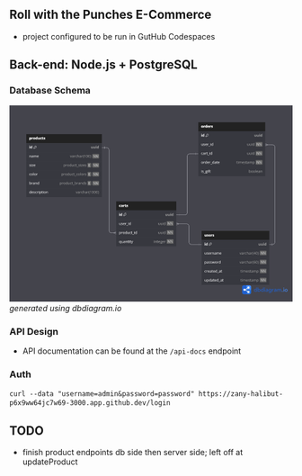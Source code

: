 ## Roll with the Punches E-Commerce

- project configured to be run in GutHub Codespaces

## Back-end: Node.js + PostgreSQL

### Database Schema

![image database schema diagram](./database/roll_with_the_punches_ecommerce.png)
_generated using dbdiagram.io_

### API Design

- API documentation can be found at the `/api-docs` endpoint

### Auth

```shell
curl --data "username=admin&password=password" https://zany-halibut-p6x9ww64jc7w69-3000.app.github.dev/login
```

## TODO

- finish product endpoints db side then server side; left off at updateProduct
